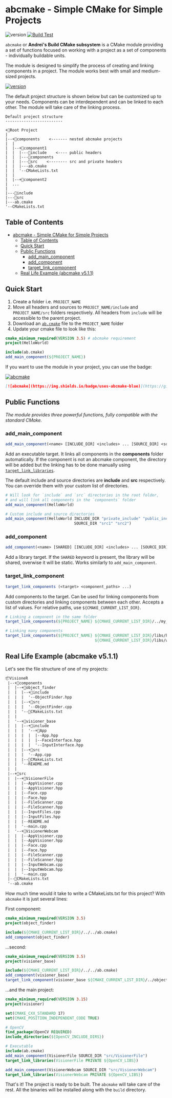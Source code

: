 ﻿# abcmake - Simple CMake for Simple Projects

![version](https://img.shields.io/badge/version-5.3.1-green)
[![Build Test](https://github.com/an-dr/abcmake/actions/workflows/test.yml/badge.svg)](https://github.com/an-dr/abcmake/actions/workflows/test.yml)

`abcmake` or **Andrei's Build CMake subsystem** is a CMake module providing a set of functions focused on working with a project as a set of components - individually buildable units.

The module is designed to simplify the process of creating and linking components in a project. The module works best with small and medium-sized projects.

[![version](https://img.shields.io/badge/Download-ab.cmake-blue)](release/ab.cmake)

The default project structure is shown below but can be customized up to your needs. Components can be interdependent and can be linked to each other. The module will take care of the linking process.

```
Default project structure
-------------------------

+📁Root Project
|
|--+📁components    <------- nested abcmake projects
|  |
|  |--+📁component1
|  |  |---📁include    <---- public headers
|  |  |---📁components
|  |  |---📁src    <-------- src and private headers
|  |  |---ab.cmake
|  |  '--CMakeLists.txt
|  |
|  |--+📁component2
|  ...
|
|---📁include
|---📁src
|---ab.cmake
'--CMakeLists.txt
```

## Table of Contents


- [abcmake - Simple CMake for Simple Projects](#abcmake---simple-cmake-for-simple-projects)
    - [Table of Contents](#table-of-contents)
    - [Quick Start](#quick-start)
    - [Public Functions](#public-functions)
        - [add\_main\_component](#add_main_component)
        - [add\_component](#add_component)
        - [target\_link\_component](#target_link_component)
    - [Real Life Example (abcmake v5.1.1)](#real-life-example-abcmake-v511)

## Quick Start

1. Create a folder i.e. `PROJECT_NAME`
2. Move all headers and sources to `PROJECT_NAME/include` and `PROJECT_NAME/src` folders respectively. All headers from `include` will be accessible to the parent project.
3. Download an [`ab.cmake`](release/ab.cmake) file to the `PROJECT_NAME` folder
4. Update your cmake file to look like this:

```cmake
cmake_minimum_required(VERSION 3.5) # abcmake requirement
project(HelloWorld)

include(ab.cmake)
add_main_component(${PROJECT_NAME})

```

If you want to use the module in your project, you can use the badge:

[![abcmake](https://img.shields.io/badge/uses-abcmake-blue)](https://github.com/an-dr/abcmake)

```markdown
[![abcmake](https://img.shields.io/badge/uses-abcmake-blue)](https://github.com/an-dr/abcmake)
```

## Public Functions

*The module provides three powerful functions, fully compatible with the standard CMake.*

### add_main_component

```cmake
add_main_component(<name> [INCLUDE_DIR] <includes> ... [SOURCE_DIR] <sources> ...)
```

Add an executable target. It links all components in the **components** folder automatically. If the component is not an abcmake component, the directory will be added but the linking has to be done manually using [`target_link_libraries`](https://cmake.org/cmake/help/latest/command/target_link_libraries.html#target-link-libraries).

The default include and source directories are **include** and **src** respectively. You can override them with your custom list of directories.

```cmake
# Will look for `include` and `src` directories in the root folder, 
# and will link all components in the `components` folder
add_main_component(HelloWorld)

# Custom include and source directories
add_main_component(HelloWorld INCLUDE_DIR "private_include" "public_include" 
                              SOURCE_DIR "src1" "src2")
```

### add_component

```cmake
add_component(<name> [SHARED] [INCLUDE_DIR] <includes> ... [SOURCE_DIR] <sources> ...)
```

Add a library target. If the `SHARED` keyword is present, the library will be shared, overwise it will be static.  Works similarly to `add_main_component`.

### target_link_component

```cmake
target_link_components (<target> <component_paths> ...)
```

Add components to the target. Can be used for linking components from custom directories and linking components between each other. Accepts a list of values. For relative paths, use `${CMAKE_CURRENT_LIST_DIR}`.


```cmake
# Linking a component in the same folder
target_link_components(${PROJECT_NAME} ${CMAKE_CURRENT_LIST_DIR}/../my_component)

# Linking many components
target_link_components(${PROJECT_NAME} ${CMAKE_CURRENT_LIST_DIR}/libs/hello 
                                       ${CMAKE_CURRENT_LIST_DIR}/libs/world)
```

## Real Life Example (abcmake v5.1.1)

Let's see the file structure of one of my projects:

```txt
📦VisioneR
 |--+📁components
 |  |--+📁object_finder
 |  |  |--+📁include
 |  |  |  '--ObjectFinder.hpp
 |  |  |--+📁src
 |  |  |  '--ObjectFinder.cpp
 |  |  '--🔷CMakeLists.txt
 |  |
 |  '--+📁visioner_base
 |  |  |--+📁include
 |  |  |  '--+📁App
 |  |  |  |  |--App.hpp
 |  |  |  |  |--FaceInterface.hpp
 |  |  |  |  '--InputInterface.hpp
 |  |  |--+📁src
 |  |  |  '--App.cpp
 |  |  |--🔷CMakeLists.txt
 |  |  '--README.md
 |  | 
 |--+📁src
 |  |--+📁VisionerFile
 |  |  |--AppVisioner.cpp
 |  |  |--AppVisioner.hpp
 |  |  |--Face.cpp
 |  |  |--Face.hpp
 |  |  |--FileScanner.cpp
 |  |  |--FileScanner.hpp
 |  |  |--InputFiles.cpp
 |  |  |--InputFiles.hpp
 |  |  |--README.md
 |  |  '--main.cpp
 |  '--+📁VisionerWebcam
 |  |  |--AppVisioner.cpp
 |  |  |--AppVisioner.hpp
 |  |  |--Face.cpp
 |  |  |--Face.hpp
 |  |  |--FileScanner.cpp
 |  |  |--FileScanner.hpp
 |  |  |--InputWebcam.cpp
 |  |  |--InputWebcam.hpp
 |  |  '--main.cpp
 |--🔷CMakeLists.txt
 '--ab.cmake
 ```

How much time would it take to write a CMakeLists.txt for this project? With `abcmake` it is just several lines:

First component:

```cmake
cmake_minimum_required(VERSION 3.5)
project(object_finder)

include(${CMAKE_CURRENT_LIST_DIR}/../../ab.cmake)
add_component(object_finder)
```

...second:

```cmake
cmake_minimum_required(VERSION 3.5)
project(visioner_base)

include(${CMAKE_CURRENT_LIST_DIR}/../../ab.cmake)
add_component(visioner_base)
target_link_component(visioner_base ${CMAKE_CURRENT_LIST_DIR}/../object_finder)
```

...and the main project:

```cmake
cmake_minimum_required(VERSION 3.15)
project(visioner)

set(CMAKE_CXX_STANDARD 17)
set(CMAKE_POSITION_INDEPENDENT_CODE TRUE)

# OpenCV
find_package(OpenCV REQUIRED)
include_directories(${OpenCV_INCLUDE_DIRS})

# Executable
include(ab.cmake)
add_main_component(VisionerFile SOURCE_DIR "src/VisionerFile")
target_link_libraries(VisionerFile PRIVATE ${OpenCV_LIBS})

add_main_component(VisionerWebcam SOURCE_DIR "src/VisionerWebcam")
target_link_libraries(VisionerWebcam PRIVATE ${OpenCV_LIBS})
```

That's it! The project is ready to be built. The `abcmake` will take care of the rest. All the binaries will be installed along with the `build` directory.
